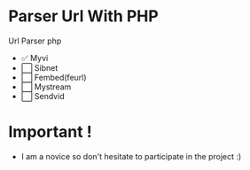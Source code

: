 # Parser Url With PHP

Url Parser php
- ✅ Myvi
- ⬜️ Sibnet
- ⬜️ Fembed(feurl)
- ⬜️ Mystream
- ⬜️ Sendvid


# Important !

  - I am a novice so don't hesitate to participate in the project :)



